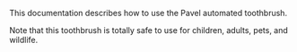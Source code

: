 This documentation describes how to use the Pavel automated toothbrush. 

Note that this toothbrush is totally safe to use for children, adults, pets, and wildlife. 
